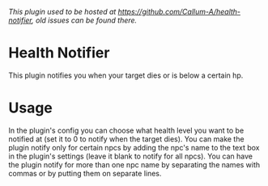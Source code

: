 *This plugin used to be hosted at https://github.com/Callum-A/health-notifier, old issues can be found there.*

# Health Notifier
This plugin notifies you when your target dies or is below a certain hp.
# Usage
In the plugin's config you can choose what health level you want to be notified at (set it to 0 to notify when the target dies).
You can make the plugin notify only for certain npcs by adding the npc's name to the text box in the plugin's settings (leave it blank to notify for all npcs).
You can have the plugin notify for more than one npc name by separating the names with commas or by putting them on separate lines.
